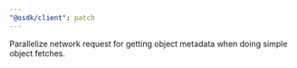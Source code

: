 ```yaml
---
"@osdk/client": patch
---
```


Parallelize network request for getting object metadata when doing simple object fetches.
